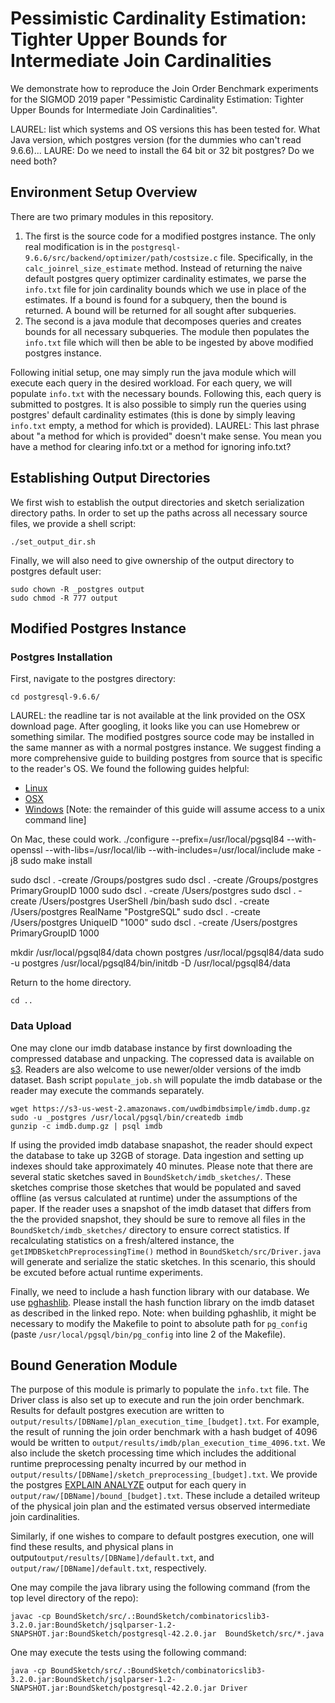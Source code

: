 # Pessimistic Cardinality Estimation: Tighter Upper Bounds for Intermediate Join Cardinalities

We demonstrate how to reproduce the Join Order Benchmark experiments for the SIGMOD 2019 paper "Pessimistic Cardinality Estimation: Tighter Upper Bounds for Intermediate Join Cardinalities".

LAUREL: list which systems and OS versions this has been tested for. What Java version, which postgres version (for the dummies who can't read 9.6.6)...
LAURE: Do we need to install the 64 bit or 32 bit postgres? Do we need both?

## Environment Setup Overview
There are two primary modules in this repository.

1. The first is the source code for a modified postgres instance.
The only real modification is in the `postgresql-9.6.6/src/backend/optimizer/path/costsize.c` file.
Specifically, in the `calc_joinrel_size_estimate` method.
Instead of returning the naive default postgres query optimizer cardinality estimates, we parse the `info.txt` file for join cardinality bounds which we use in place of the estimates.
If a bound is found for a subquery, then the bound is returned.
A bound will be returned for all sought after subqueries.
2. The second is a java module that decomposes queries and creates bounds for all necessary subqueries.
The module then populates the `info.txt` file which will then be able to be ingested by above modified postgres instance.

Following initial setup, one may simply run the java module which will execute each query in the desired workload.
For each query, we will populate `info.txt` with the necessary bounds.
Following this, each query is submitted to postgres.
It is also possible to simply run the queries using postgres' default cardinality estimates (this is done by simply leaving `info.txt` empty, a method for which is provided).
LAUREL: This last phrase about "a method for which is provided" doesn't make sense. You mean you have a method for clearing info.txt or a method for ignoring info.txt?

## Establishing Output Directories
We first wish to establish the output directories and sketch serialization directory paths.
In order to set up the paths across all necessary source files, we provide a shell script:
~~~~
./set_output_dir.sh
~~~~
Finally, we will also need to give ownership of the output directory to postgres default user:
~~~~
sudo chown -R _postgres output
sudo chmod -R 777 output
~~~~

## Modified Postgres Instance

### Postgres Installation
First, navigate to the postgres directory:
~~~~
cd postgresql-9.6.6/
~~~~
LAUREL: the readline tar is not available at the link provided on the OSX download page. After googling, it looks like you can use Homebrew or something similar.
The modified postgres source code may be installed in the same manner as with a normal postgres instance.
We suggest finding a more comprehensive guide to building postgres from source that is specific to the reader's OS.
We found the following guides helpful:
- [Linux](https://www.postgresql.org/docs/9.6/install-short.html)
- [OSX](https://labs.wordtothewise.com/postgresql-osx/)
- [Windows](https://www.postgresql.org/docs/9.6/install-windows.html) [Note: the remainder of this guide will assume access to a unix command line]

On Mac, these could work.
./configure --prefix=/usr/local/pgsql84 --with-openssl --with-libs=/usr/local/lib --with-includes=/usr/local/include
make -j8
sudo make install

sudo dscl . -create /Groups/postgres
sudo dscl . -create /Groups/postgres PrimaryGroupID 1000
sudo dscl . -create /Users/postgres
sudo dscl . -create /Users/postgres UserShell /bin/bash
sudo dscl . -create /Users/postgres RealName "PostgreSQL"
sudo dscl . -create /Users/postgres UniqueID "1000"
sudo dscl . -create /Users/postgres PrimaryGroupID 1000

mkdir /usr/local/pgsql84/data
chown postgres /usr/local/pgsql84/data
sudo -u postgres /usr/local/pgsql84/bin/initdb -D /usr/local/pgsql84/data


Return to the home directory.
~~~~
cd ..
~~~~

### Data Upload
One may clone our imdb database instance by first downloading the compressed database and unpacking.
The copressed data is available on [s3](https://s3-us-west-2.amazonaws.com/uwdbimdbsimple/imdb.dump.gz).
Readers are also welcome to use newer/older versions of the imdb dataset.
Bash script `populate_job.sh` will populate the imdb database or the reader may execute the commands separately.
~~~~
wget https://s3-us-west-2.amazonaws.com/uwdbimdbsimple/imdb.dump.gz
sudo -u _postgres /usr/local/pgsql/bin/createdb imdb
gunzip -c imdb.dump.gz | psql imdb
~~~~

If using the provided imdb database snapashot, the reader should expect the database to take up 32GB of storage.
Data ingestion and setting up indexes should take approximately 40 minutes. 
Please note that there are several static sketches saved in `BoundSketch/imdb_sketches/`.
These sketches comprise those sketches that would be populated and saved offline (as versus calculated at runtime) under the assumptions of the paper.
If the reader uses a snapshot of the imdb dataset that differs from the the provided snapshot, they should be sure to remove all files in the `BoundSketch/imdb_sketches/` directory to ensure correct statistics.
If recalculating statistics on a fresh/altered instance, the `getIMDBSketchPreprocessingTime()` method in `BoundSketch/src/Driver.java` will generate and serialize the static sketches.
In this scenario, this should be excuted before actual runtime experiments.

Finally, we need to include a hash function library with our database.
We use [pghashlib](https://github.com/markokr/pghashlib).
Please install the hash function library on the imdb dataset as described in the linked repo.
Note: when building pghashlib, it might be necessary to modify the Makefile to point to absolute path for `pg_config` (paste `/usr/local/pgsql/bin/pg_config` into line 2 of the Makefile).

## Bound Generation Module
The purpose of this module is primarly to populate the `info.txt` file.
The Driver class is also set up to execute and run the join order benchmark.
Results for default postgres execution are written to `output/results/[DBName]/plan_execution_time_[budget].txt`.
For example, the result of running the join order benchmark with a hash budget of 4096 would be written to `output/results/imdb/plan_execution_time_4096.txt`.
We also include the sketch processing time which includes the additional runtime preprocessing penalty incurred by our method in `output/results/[DBName]/sketch_preprocessing_[budget].txt`.
We provide the postgres [EXPLAIN ANALYZE](https://www.postgresql.org/docs/9.6/sql-explain.html) output for each query in `output/raw/[DBName]/bound_[budget].txt`.
These include a detailed writeup of the physical join plan and the estimated versus observed intermediate join cardinalities.

Similarly, if one wishes to compare to default postgres execution, one will find these results, and physical plans in output`output/results/[DBName]/default.txt`, and `output/raw/[DBName]/default.txt`, respectively.

One may compile the java library using the following command (from the top level directory of the repo):
~~~~
javac -cp BoundSketch/src/.:BoundSketch/combinatoricslib3-3.2.0.jar:BoundSketch/jsqlparser-1.2-SNAPSHOT.jar:BoundSketch/postgresql-42.2.0.jar  BoundSketch/src/*.java
~~~~

One may execute the tests using the following command:
~~~~
java -cp BoundSketch/src/.:BoundSketch/combinatoricslib3-3.2.0.jar:BoundSketch/jsqlparser-1.2-SNAPSHOT.jar:BoundSketch/postgresql-42.2.0.jar Driver
~~~~
